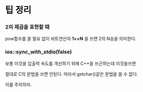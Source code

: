 # 팁 정리

### 2의 제곱을 표현할 때

pow함수를 쓸 필요 없이 비트연산자 **1<<N** 을 쓰면 2의 N승을 의미한다.

### 

### ios::sync_with_stdio(false)

보통 이것을 입출력 속도를 개선하기 위해 C++을 쓰곤하는데 이것을쓰면

절대로 C의 문법을 쓰면 안된다. 따라서 getchar()같은 문법을 쓸 수 없다.

이를 주의하자.



